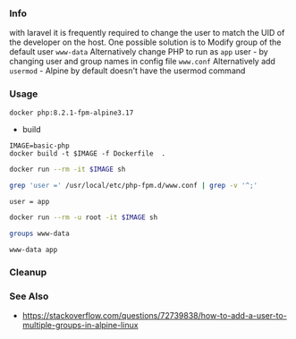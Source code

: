 ### Info

with laravel it is frequently required to change the user to match the UID of the developer on the host. One possible solution is to
Modify group of the default user `www-data`
Alternatively change PHP to run as `app` user - by  changing
user and group names in config file `www.conf`
Alternatively add `usermod` - Alpine by default doesn't have the usermod command 

### Usage

```sh
docker php:8.2.1-fpm-alpine3.17
```
* build
```
IMAGE=basic-php
docker build -t $IMAGE -f Dockerfile  .
```
```sh
docker run --rm -it $IMAGE sh
```
```sh
grep 'user =' /usr/local/etc/php-fpm.d/www.conf | grep -v '^;'
```
```text
user = app
```

```sh
docker run --rm -u root -it $IMAGE sh
```
```sh
groups www-data
```
```text
www-data app
```
### Cleanup
### See Also

   * https://stackoverflow.com/questions/72739838/how-to-add-a-user-to-multiple-groups-in-alpine-linux
